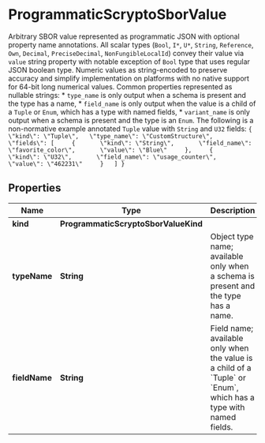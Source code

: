

# ProgrammaticScryptoSborValue

Arbitrary SBOR value represented as programmatic JSON with optional property name annotations.  All scalar types (`Bool`, `I*`, `U*`, `String`, `Reference`, `Own`, `Decimal`, `PreciseDecimal`, `NonFungibleLocalId`) convey their value via `value` string property with notable exception of `Bool` type that uses regular JSON boolean type. Numeric values as string-encoded to preserve accuracy and simplify implementation on platforms with no native support for 64-bit long numerical values.  Common properties represented as nullable strings:   * `type_name` is only output when a schema is present and the type has a name,   * `field_name` is only output when the value is a child of a `Tuple` or `Enum`, which has a type with named fields,   * `variant_name` is only output when a schema is present and the type is an `Enum`.  The following is a non-normative example annotated `Tuple` value with `String` and `U32` fields: ``` {   \"kind\": \"Tuple\",   \"type_name\": \"CustomStructure\",   \"fields\": [     {       \"kind\": \"String\",       \"field_name\": \"favorite_color\",       \"value\": \"Blue\"     },     {       \"kind\": \"U32\",       \"field_name\": \"usage_counter\",       \"value\": \"462231\"     }   ] } ``` 

## Properties

| Name | Type | Description | Notes |
|------------ | ------------- | ------------- | -------------|
|**kind** | **ProgrammaticScryptoSborValueKind** |  |  |
|**typeName** | **String** | Object type name; available only when a schema is present and the type has a name. |  [optional] |
|**fieldName** | **String** | Field name; available only when the value is a child of a &#x60;Tuple&#x60; or &#x60;Enum&#x60;, which has a type with named fields. |  [optional] |



